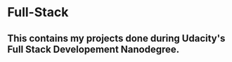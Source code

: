 # Full-Stack 
## This contains my projects done during Udacity's Full Stack Developement Nanodegree.
